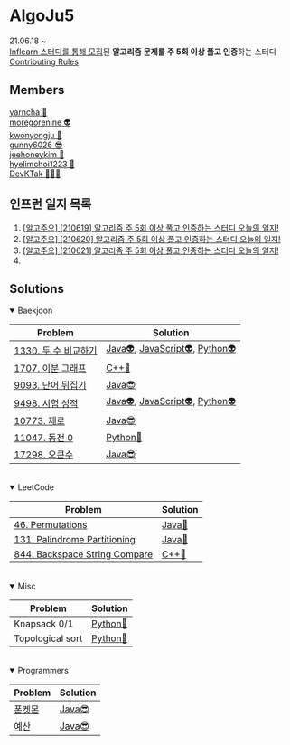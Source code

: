 
**AlgoJu5**
===========

21.06.18 ~    
[Inflearn 스터디를 통해 모집](https://www.inflearn.com/studies/233493)된 **알고리즘 문제를 주 5회 이상 풀고 인증**하는 스터디   
[Contributing Rules](https://github.com/AlgoJu5/inflearn-daily-algorithm-study/blob/main/CONTRIBUTING.md)

## Members

[yarncha 🐽](https://github.com/yarncha)<br/>
[moregorenine 👽](https://github.com/moregorenine)<br/>
[kwonyongju 🐧](https://github.com/kwonyongju)<br/>
[gunny6026 😎](https://github.com/gunny6026)<br/>
[jeehoneykim 🐝](https://github.com/jeehoneykim)<br/>
[hyelimchoi1223 🐳](https://github.com/hyelimchoi1223)<br/>
[DevKTak 🏋🏽‍♂️](https://github.com/devktak)<br/>

## 인프런 일지 목록

1. [[알고주오] [210619] 알고리즘 주 5회 이상 풀고 인증하는 스터디 오늘의 일지!](https://www.inflearn.com/blogs/576)
2. [[알고주오] [210620] 알고리즘 주 5회 이상 풀고 인증하는 스터디 오늘의 일지!](https://www.inflearn.com/blogs/603)
3. [[알고주오] [210621] 알고리즘 주 5회 이상 풀고 인증하는 스터디 오늘의 일지!](https://www.inflearn.com/blogs/606)
4. 

## Solutions

<details open>
<summary>Baekjoon</summary>
<div markdown="1">

|Problem|Solution|
|------|---|
|[1330. 두 수 비교하기](https://www.acmicpc.net/problem/1330)|[Java👽](https://github.com/AlgoJu5/inflearn-daily-algorithm-study/blob/main/week01-210619-210625/moregorenine/baekjoon/step2_if/q1_1330_compare/Main.java), [JavaScript👽](https://github.com/AlgoJu5/inflearn-daily-algorithm-study/blob/main/week01-210619-210625/moregorenine/baekjoon/step2_if/q1_1330_compare/main.js), [Python👽](https://github.com/AlgoJu5/inflearn-daily-algorithm-study/blob/main/week01-210619-210625/moregorenine/baekjoon/step2_if/q1_1330_compare/main.py)|
|[1707. 이분 그래프](https://www.acmicpc.net/problem/1707)|[C++🐽](https://github.com/AlgoJu5/inflearn-daily-algorithm-study/blob/main/week01-210619-210625/yarncha/baekjoon/1707.cpp)|
|[9093. 단어 뒤집기](https://www.acmicpc.net/problem/9093)|[Java😎](https://github.com/AlgoJu5/inflearn-daily-algorithm-study/blob/main/week01-210619-210625/gunny6026/src/baekjoon/Main_9093.java)|
|[9498. 시험 성적](https://www.acmicpc.net/problem/9498)|[Java👽](https://github.com/AlgoJu5/inflearn-daily-algorithm-study/blob/main/week01-210619-210625/moregorenine/baekjoon/step2_if/q2_9498_test_score/Main.java), [JavaScript👽](https://github.com/AlgoJu5/inflearn-daily-algorithm-study/blob/main/week01-210619-210625/moregorenine/baekjoon/step2_if/q2_9498_test_score/main.js), [Python👽](https://github.com/AlgoJu5/inflearn-daily-algorithm-study/blob/main/week01-210619-210625/moregorenine/baekjoon/step2_if/q2_9498_test_score/main.py)|
|[10773. 제로](https://www.acmicpc.net/problem/10773)|[Java😎](./week01-210619-210625/gunny6026/src/baekjoon/Main_10773.java)
|[11047. 동전 0](https://www.acmicpc.net/problem/11047)|[Python🐳](https://github.com/AlgoJu5/inflearn-daily-algorithm-study/blob/main/week01-210619-210625/hyelimchoi1223/%5B%EB%B0%B1%EC%A4%80%5D11047/solved.py)|
|[17298. 오큰수](https://www.acmicpc.net/problem/17298)|[Java😎](./week01-210619-210625/gunny6026/src/baekjoon/Main_17298.java)|
</div>
</details>

<br/>

<details open>
<summary>LeetCode</summary>
<div markdown="1">

|Problem|Solution|
|------|---|
|[46. Permutations](https://leetcode.com/problems/permutations/)|[Java🐧](https://github.com/AlgoJu5/inflearn-daily-algorithm-study/blob/main/week01-210619-210625/kwonyongju/46.%20Permutations/solution.java)|
|[131. Palindrome Partitioning](https://leetcode.com/problems/palindrome-partitioning/)|[Java🐧](https://github.com/AlgoJu5/inflearn-daily-algorithm-study/blob/main/week01-210619-210625/kwonyongju/131.%20Palindrome%20Partitioning/solution.java)|
|[844. Backspace String Compare](https://leetcode.com/problems/backspace-string-compare/)|[C++🐽](https://github.com/AlgoJu5/inflearn-daily-algorithm-study/blob/main/week01-210619-210625/yarncha/leetcode/844.cpp)|

</div>
</details>

<br/>

<details open>
<summary>Misc</summary>
<div markdown="1">

|Problem|Solution|
|------|---|
|Knapsack 0/1|[Python🐝](https://github.com/jeehoneykim/piranesi-in-grinding-interviews/blob/master/statues/a-merchant-with-the-knapsack.md)|
|Topological sort|[Python🐝](https://github.com/jeehoneykim/piranesi-in-grinding-interviews/blob/master/statues/an-alchemist-with-pots.md)|
  
</div>
</details>

<br/>

<details open>
<summary>Programmers</summary>
<div markdown="1">

|Problem|Solution|
|------|---|
|[폰켓몬](https://programmers.co.kr/learn/courses/30/lessons/1845)|[Java😎](https://github.com/AlgoJu5/inflearn-daily-algorithm-study/blob/main/week01-210619-210625/gunny6026/src/programmers/%ED%8F%B0%EC%BC%93%EB%AA%AC.java)|
|[예산](https://programmers.co.kr/learn/courses/30/lessons/12982)|[Java😎](./week01-210619-210625/gunny6026/src/programmers/예산.java)|

</div>
</details>

<br/>
